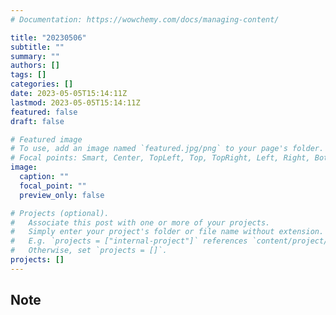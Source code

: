 ```yaml
---
# Documentation: https://wowchemy.com/docs/managing-content/

title: "20230506"
subtitle: ""
summary: ""
authors: []
tags: []
categories: []
date: 2023-05-05T15:14:11Z
lastmod: 2023-05-05T15:14:11Z
featured: false
draft: false

# Featured image
# To use, add an image named `featured.jpg/png` to your page's folder.
# Focal points: Smart, Center, TopLeft, Top, TopRight, Left, Right, BottomLeft, Bottom, BottomRight.
image:
  caption: ""
  focal_point: ""
  preview_only: false

# Projects (optional).
#   Associate this post with one or more of your projects.
#   Simply enter your project's folder or file name without extension.
#   E.g. `projects = ["internal-project"]` references `content/project/deep-learning/index.md`.
#   Otherwise, set `projects = []`.
projects: []
---
```


## Note

